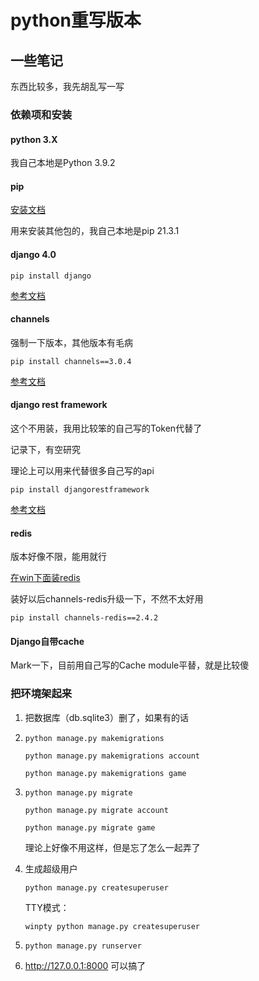 # python重写版本

## 一些笔记

东西比较多，我先胡乱写一写

### 依赖项和安装

#### python 3.X

我自己本地是Python 3.9.2

#### pip

[安装文档](https://pip.pypa.io/en/stable/installation/)

用来安装其他包的，我自己本地是pip 21.3.1

#### django 4.0

```
pip install django
```
[参考文档](https://www.djangoproject.com/)
#### channels

强制一下版本，其他版本有毛病

```
pip install channels==3.0.4
```
[参考文档](https://channels.readthedocs.io/en/stable/index.html)

#### django rest framework

这个不用装，我用比较笨的自己写的Token代替了

记录下，有空研究

理论上可以用来代替很多自己写的api

```
pip install djangorestframework
```

[参考文档](https://www.django-rest-framework.org/api-guide/authentication/)

#### redis

版本好像不限，能用就行

[在win下面装redis](https://github.com/MicrosoftArchive/redis/releases)

装好以后channels-redis升级一下，不然不太好用

```
pip install channels-redis==2.4.2
```

#### Django自带cache

Mark一下，目前用自己写的Cache module平替，就是比较傻

### 把环境架起来

1. 把数据库（db.sqlite3）删了，如果有的话
2. ```python manage.py makemigrations```

   ```python manage.py makemigrations account```

   ```python manage.py makemigrations game```
3. ```python manage.py migrate```

   ```python manage.py migrate account```

   ```python manage.py migrate game```

   理论上好像不用这样，但是忘了怎么一起弄了

4. 生成超级用户

   ```python manage.py createsuperuser```

   TTY模式：

   ```winpty python manage.py createsuperuser```
5. ```python manage.py runserver```
6. http://127.0.0.1:8000 可以搞了

